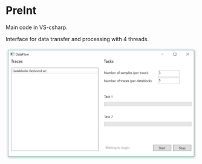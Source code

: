# PreInt

Main code in VS-csharp. 

Interface for data transfer and processing with 4 threads.

![Startup Screenshot](https://github.com/Sadhira/PreInt/blob/master/Startup.png)
